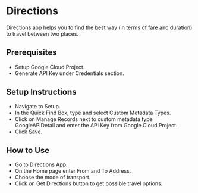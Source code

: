 # Directions

Directions app helps you to find the best way (in terms of fare and duration) to travel between two places.

## Prerequisites

- Setup Google Cloud Project.
- Generate API Key under Credentials section.

## Setup Instructions

- Navigate to Setup.
- In the Quick Find Box, type and select Custom Metadata Types.
- Click on Manage Records next to custom metadata type GoogleAPIDetail and enter the API Key from Google Cloud  Project.
- Click Save.

## How to Use

- Go to Directions App.
- On the Home page enter From and To Address.
- Choose the mode of transport.
- Click on Get Directions button to get possible travel options. 


